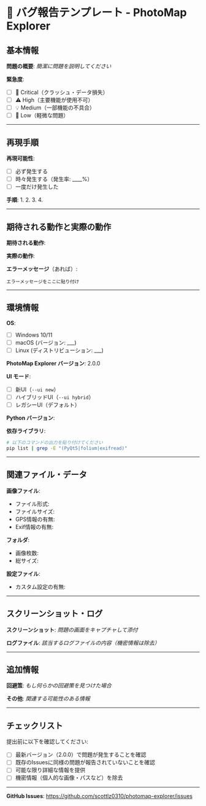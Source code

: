 # 🐛 バグ報告テンプレート - PhotoMap Explorer

## 基本情報

**問題の概要**: 
*簡潔に問題を説明してください*

**緊急度**: 
- [ ] 🚨 Critical（クラッシュ・データ損失）
- [ ] ⚠️ High（主要機能が使用不可）
- [ ] 💡 Medium（一部機能の不具合）
- [ ] 🔧 Low（軽微な問題）

---

## 再現手順

**再現可能性**: 
- [ ] 必ず発生する
- [ ] 時々発生する（発生率: ____%）
- [ ] 一度だけ発生した

**手順**:
1. 
2. 
3. 
4. 

---

## 期待される動作と実際の動作

**期待される動作**: 


**実際の動作**: 


**エラーメッセージ**（あれば）:
```
エラーメッセージをここに貼り付け
```

---

## 環境情報

**OS**: 
- [ ] Windows 10/11
- [ ] macOS (バージョン: ___)
- [ ] Linux (ディストリビューション: ___)

**PhotoMap Explorer バージョン**: 2.0.0

**UI モード**: 
- [ ] 新UI（`--ui new`）
- [ ] ハイブリッドUI（`--ui hybrid`）
- [ ] レガシーUI（デフォルト）

**Python バージョン**: 

**依存ライブラリ**:
```bash
# 以下のコマンドの出力を貼り付けてください
pip list | grep -E "(PyQt5|folium|exifread)"
```

---

## 関連ファイル・データ

**画像ファイル**: 
- ファイル形式: 
- ファイルサイズ: 
- GPS情報の有無: 
- Exif情報の有無: 

**フォルダ**: 
- 画像枚数: 
- 総サイズ: 

**設定ファイル**: 
- カスタム設定の有無: 

---

## スクリーンショット・ログ

**スクリーンショット**: 
*問題の画面をキャプチャして添付*

**ログファイル**: 
*該当するログファイルの内容（機密情報は除去）*

---

## 追加情報

**回避策**: 
*もし何らかの回避策を見つけた場合*

**その他**: 
*関連する可能性のある情報*

---

## チェックリスト

提出前に以下を確認してください:
- [ ] 最新バージョン（2.0.0）で問題が発生することを確認
- [ ] 既存のIssuesに同様の問題が報告されていないことを確認
- [ ] 可能な限り詳細な情報を提供
- [ ] 機密情報（個人的な画像・パスなど）を除去

---

**GitHub Issues**: https://github.com/scottlz0310/photomap-explorer/issues
